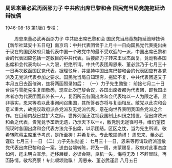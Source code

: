 ### 周恩来董必武再函邵力子  中共应出席巴黎和会  国民党当局竟施拖延诡辩技俩

1946-08-18
第1版()
专栏：

　　周恩来董必武再函邵力子
    中共应出席巴黎和会
    国民党当局竟施拖延诡辩技俩
    【新华社延安十五日电】南京讯：中共代表团曾于上月十一日向国民党代表提出由于现在的国民政府只能代表中国一个政党中的最不受欢迎的一派，中国出席巴黎和会的代表团应包括一定数目的中共代表。后接邵力子转来王世杰函复，竟诡称各国出席和会代表均以一人为限，拒绝所请。中共代表团周恩来、董必武乃于七月三十一日再次致函国民党代表，据理驳斥，并坚持中国出席巴黎和会的代表团应有各党派及无党派代表参加之要求。国民党当局自知理穷，拖延不复，中共代表团遂又于本月五日去函催询，兹将两函照录如后：
    （一）力子先生勋鉴：
    前接七月二十日台端与雪艇先生复函敬悉，现查此次巴黎会议，各国出席者都为代表团，即我国出席者亦为代表团而非外长一人，复函所云各国出席和会代表均以一人为限之语，显非事实，恩来等若以此事询问召集国，其所答者亦将与复函相反。敝党以此次和会意义重大，故提议政府派各党派及无党派代表，意在向世界表明我国各党派之合作。在目前内战日益扩大之际，世界列强正注视我国制止纠纷之措置，但出席欧洲和会之代表，贵党竟予垄断无遗，乃示天下以一×，敝党别无途径可寻，维仍望按照现时各国出席和会代表方法允予出席，以示团结。区区之忱，当为先生所谅，敬希转陈蒋主席重予考虑，是所至祷！并希复示。专此敬颂勋祺！
    周恩来、董必武谨启                            七月三十一日
    （二）力子先生勋鉴：
    七月三十一日，恩来等再请政府派遣敝党代表出席巴黎和会一案，送由台端转陈，将及一周，未蒙赐复，政府对此事态度如何，迄未明白宣示，迁移展缓，必误会期，良机一失，悔将无及！不辞冒昧，再函陈情。敬希亮察！专此顺颂勋祺！
    周恩来、董必武谨启                               八月五日
